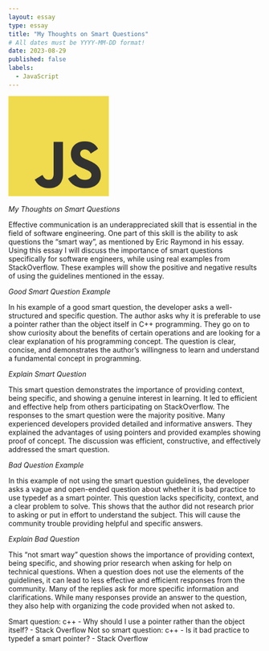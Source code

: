 ```yaml
---
layout: essay
type: essay
title: "My Thoughts on Smart Questions"
# All dates must be YYYY-MM-DD format!
date: 2023-08-29
published: false
labels:
  - JavaScript
---
```


<img width="200px" class="rounded float-start pe-4" src="../img/javascript.jpg">

*My Thoughts on Smart Questions*

Effective communication is an underappreciated skill that is essential in the field of software engineering. One part of this skill is the ability to ask questions the “smart way”, as mentioned by Eric Raymond in his essay. Using this essay I will discuss the importance of smart questions specifically for software engineers, while using real examples from StackOverflow. These examples will show the positive and negative results of using the guidelines mentioned in the essay.

*Good Smart Question Example*

In his example of a good smart question, the developer asks a well-structured and specific question. The author asks why it is preferable to use a pointer rather than the object itself in C++ programming. They go on to show curiosity about the benefits of certain operations and are looking for a clear explanation of his programming concept. The question is clear, concise, and demonstrates the author’s willingness to learn and understand a fundamental concept in programming.

*Explain Smart Question*

This smart question demonstrates the importance of providing context, being specific, and showing a genuine interest in learning. It led to efficient and effective help from others participating on StackOverflow. The responses to the smart question were the majority positive. Many experienced developers provided detailed and informative answers. They explained the advantages of using pointers and provided examples showing proof of concept. The discussion was efficient, constructive, and effectively addressed the smart question.

*Bad Question Example*
 
 In this example of not using the smart question guidelines, the developer asks a vague and open-ended question about whether it is bad practice to use typedef as a smart pointer. This question lacks specificity, context, and a clear problem to solve. This shows that the author did not research prior to asking or put in effort to understand the subject. This will cause the community trouble providing helpful and specific answers.

*Explain Bad Question*

This “not smart way” question shows the importance of providing context, being specific, and showing prior research when asking for help on technical questions. When a question does not use the elements of the guidelines, it can lead to less effective and efficient responses from the community. Many of the replies ask for more specific information and clarifications. While many responses provide an answer to the question, they also help with organizing the code provided when not asked to. 

Smart question: c++ - Why should I use a pointer rather than the object itself? - Stack Overflow
Not so smart question: c++ - Is it bad practice to typedef a smart pointer? - Stack Overflow
